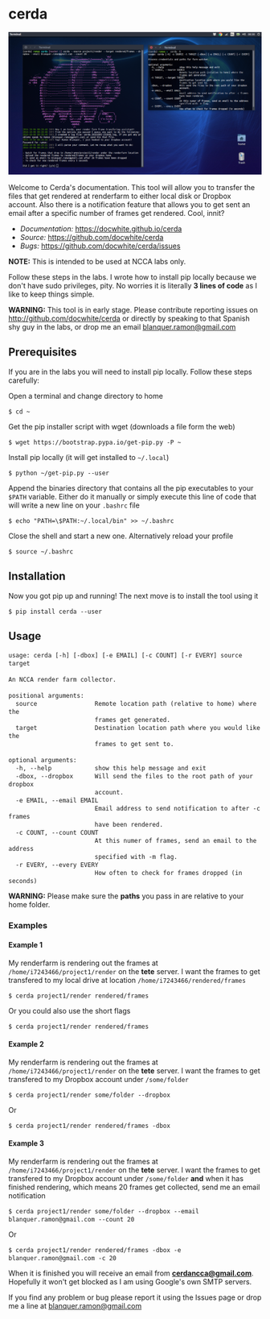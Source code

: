 # cerda
![Cerda CLI](/docs/source/_static/cerda_with_help.png?raw=true "Cerda Command Line Interface & Help")

Welcome to Cerda's documentation. This tool will allow you to transfer the files
that get rendered at renderfarm to either local disk or Dropbox account. Also 
there is a notification feature that allows you to get sent an email after a 
specific number of frames get rendered. Cool, innit?

* *Documentation:* https://docwhite.github.io/cerda
* *Source:* https://github.com/docwhite/cerda
* *Bugs:* https://github.com/docwhite/cerda/issues

**NOTE:** This is intended to be used at NCCA labs only.

Follow these steps in the labs. I wrote how to install pip locally because we
don't have sudo privileges, pity. No worries it is literally **3 lines of code**
as I like to keep things simple.

**WARNING:** This tool is in early stage. Please contribute reporting issues on
http://github.com/docwhite/cerda or directly by speaking to that Spanish shy
guy in the labs, or drop me an email blanquer.ramon@gmail.com

## Prerequisites
If you are in the labs you will need to install pip locally. Follow these
steps carefully:

Open a terminal and change directory to home
    
    $ cd ~

Get the pip installer script with wget (downloads a file form the web)
    
    $ wget https://bootstrap.pypa.io/get-pip.py -P ~

Install pip locally (it will get installed to ``~/.local``)
    
    $ python ~/get-pip.py --user
    
Append the binaries directory that contains all the pip executables to your
``$PATH`` variable. Either do it manually or simply execute this line of code
that will write a new line on your ``.bashrc`` file
    
    $ echo "PATH=\$PATH:~/.local/bin" >> ~/.bashrc

Close the shell and start a new one. Alternatively reload your profile

    $ source ~/.bashrc

## Installation
Now you got pip up and running! The next move is to install the tool using it

    $ pip install cerda --user
    
## Usage
    usage: cerda [-h] [-dbox] [-e EMAIL] [-c COUNT] [-r EVERY] source target

    An NCCA render farm collector.

    positional arguments:
      source                Remote location path (relative to home) where the
                            frames get generated.
      target                Destination location path where you would like the
                            frames to get sent to.

    optional arguments:
      -h, --help            show this help message and exit
      -dbox, --dropbox      Will send the files to the root path of your dropbox
                            account.
      -e EMAIL, --email EMAIL
                            Email address to send notification to after -c frames
                            have been rendered.
      -c COUNT, --count COUNT
                            At this numer of frames, send an email to the address
                            specified with -m flag.
      -r EVERY, --every EVERY
                            How often to check for frames dropped (in seconds)

**WARNING:** Please make sure the **paths** you pass in are relative to your home folder.

### Examples

#### Example 1
My renderfarm is rendering out the frames at ``/home/i7243466/project1/render`` 
on the **tete** server. I want the frames to get transfered to my local drive at
location ``/home/i7243466/rendered/frames``

    $ cerda project1/render rendered/frames

Or you could also use the short flags

    $ cerda project1/render rendered/frames

#### Example 2
My renderfarm is rendering out the frames at ``/home/i7243466/project1/render`` 
on the **tete** server. I want the frames to get transfered to my Dropbox
account under ``/some/folder``

    $ cerda project1/render some/folder --dropbox

Or

    $ cerda project1/render rendered/frames -dbox

#### Example 3
My renderfarm is rendering out the frames at ``/home/i7243466/project1/render`` 
on the **tete** server. I want the frames to get transfered to my Dropbox
account under ``/some/folder`` **and** when it has finished rendering, which
means 20 frames get collected, send me an email notification

    $ cerda project1/render some/folder --dropbox --email blanquer.ramon@gmail.com --count 20

Or

    $ cerda project1/render rendered/frames -dbox -e blanquer.ramon@gmail.com -c 20

When it is finished you will receive an email from **cerdancca@gmail.com**.
Hopefully it won't get blocked as I am using Google's own SMTP servers.

If you find any problem or bug please report it using the Issues page or drop me a line at blanquer.ramon@gmail.com
